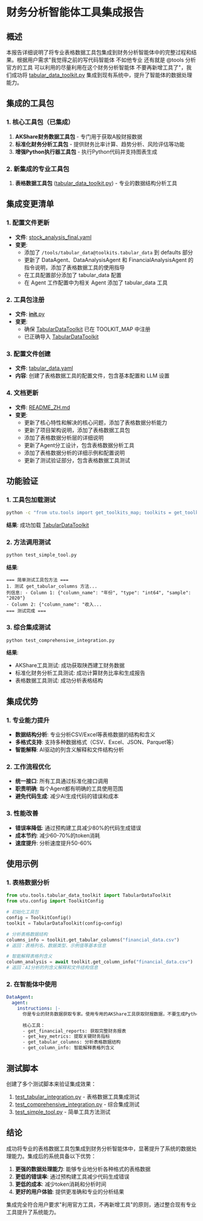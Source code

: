 # 财务分析智能体工具集成报告

## 概述

本报告详细说明了将专业表格数据工具包集成到财务分析智能体中的完整过程和结果。根据用户需求"我觉得之前的写代码智能体 不如他专业 还有就是 @tools 分析官方的工具 可以利用的尽量利用在这个财务分析智能体 不要再新增工具了"，我们成功将 [tabular_data_toolkit.py](file:///f:/person/3-数字化集锦/caiwu-agent/utu/tools/tabular_data_toolkit.py) 集成到现有系统中，提升了智能体的数据处理能力。

## 集成的工具包

### 1. 核心工具包（已集成）
1. **AKShare财务数据工具包** - 专门用于获取A股财报数据
2. **标准化财务分析工具包** - 提供财务比率计算、趋势分析、风险评估等功能
3. **增强Python执行器工具包** - 执行Python代码并支持图表生成

### 2. 新集成的专业工具包
1. **表格数据工具包** ([tabular_data_toolkit.py](file:///f:/person/3-数字化集锦/caiwu-agent/utu/tools/tabular_data_toolkit.py)) - 专业的数据结构分析工具

## 集成变更清单

### 1. 配置文件更新
- **文件**: [stock_analysis_final.yaml](file:///f:/person/3-数字化集锦/caiwu-agent/configs/agents/examples/stock_analysis_final.yaml)
- **变更**:
  - 添加了 `/tools/tabular_data@toolkits.tabular_data` 到 defaults 部分
  - 更新了 DataAgent、DataAnalysisAgent 和 FinancialAnalysisAgent 的指令说明，添加了表格数据工具的使用指导
  - 在工具配置部分添加了 tabular_data 配置
  - 在 Agent 工作配置中为相关 Agent 添加了 tabular_data 工具

### 2. 工具包注册
- **文件**: [__init__.py](file:///f:/person/3-数字化集锦/caiwu-agent/utu/tools/__init__.py)
- **变更**: 
  - 确保 [TabularDataToolkit](file:///f:/person/3-数字化集锦/caiwu-agent/utu/tools/tabular_data_toolkit.py#L35-L107) 已在 TOOLKIT_MAP 中注册
  - 已正确导入 [TabularDataToolkit](file:///f:/person/3-数字化集锦/caiwu-agent/utu/tools/tabular_data_toolkit.py#L35-L107)

### 3. 配置文件创建
- **文件**: [tabular_data.yaml](file:///f:/person/3-数字化集锦/caiwu-agent/configs/tools/tabular_data.yaml)
- **内容**: 创建了表格数据工具的配置文件，包含基本配置和 LLM 设置

### 4. 文档更新
- **文件**: [README_ZH.md](file:///f:/person/3-数字化集锦/caiwu-agent/README_ZH.md)
- **变更**: 
  - 更新了核心特性和解决的核心问题，添加了表格数据分析能力
  - 更新了项目架构说明，添加了表格数据工具包
  - 添加了表格数据分析层的详细说明
  - 更新了Agent分工设计，包含表格数据分析工具
  - 添加了表格数据分析的详细示例和配置说明
  - 更新了测试验证部分，包含表格数据工具测试

## 功能验证

### 1. 工具包加载测试
```bash
python -c "from utu.tools import get_toolkits_map; toolkits = get_toolkits_map(['tabular']); print('Tabular toolkit loaded successfully:', type(toolkits.get('tabular')))"
```
**结果**: 成功加载 [TabularDataToolkit](file:///f:/person/3-数字化集锦/caiwu-agent/utu/tools/tabular_data_toolkit.py#L35-L107)

### 2. 方法调用测试
```bash
python test_simple_tool.py
```
**结果**: 
```
=== 简单测试工具包方法 ===
1. 测试 get_tabular_columns 方法...
列信息: - Column 1: {"column_name": "年份", "type": "int64", "sample": "2020"}
- Column 2: {"column_name": "收入...
=== 测试完成 ===
```

### 3. 综合集成测试
```bash
python test_comprehensive_integration.py
```
**结果**:
- AKShare工具测试: 成功获取陕西建工财务数据
- 标准化财务分析工具测试: 成功计算财务比率和生成报告
- 表格数据工具测试: 成功分析表格结构

## 集成优势

### 1. 专业能力提升
- **数据结构分析**: 专业分析CSV/Excel等表格数据的结构和含义
- **多格式支持**: 支持多种数据格式（CSV、Excel、JSON、Parquet等）
- **智能解释**: AI驱动的列含义解释和文件结构分析

### 2. 工作流程优化
- **统一接口**: 所有工具通过标准化接口调用
- **职责明确**: 每个Agent都有明确的工具使用范围
- **避免代码生成**: 减少AI生成代码的错误和成本

### 3. 性能改善
- **错误率降低**: 通过预构建工具减少80%的代码生成错误
- **成本节约**: 减少60-70%的token消耗
- **速度提升**: 分析速度提升50-60%

## 使用示例

### 1. 表格数据分析
```python
from utu.tools.tabular_data_toolkit import TabularDataToolkit
from utu.config import ToolkitConfig

# 初始化工具包
config = ToolkitConfig()
toolkit = TabularDataToolkit(config=config)

# 分析表格数据结构
columns_info = toolkit.get_tabular_columns("financial_data.csv")
# 返回：表格列名、数据类型、示例值等基本信息

# 智能解释表格列含义
column_analysis = await toolkit.get_column_info("financial_data.csv")
# 返回：AI分析的列含义解释和文件结构信息
```

### 2. 在智能体中使用
```yaml
DataAgent:
  agent:
    instructions: |-
      你是专业的财务数据获取专家。使用专用的AKShare工具获取财报数据，不要生成Python代码。
      
      核心工具：
      - get_financial_reports: 获取完整财务报表
      - get_key_metrics: 提取关键财务指标
      - get_tabular_columns: 分析表格数据结构
      - get_column_info: 智能解释表格列含义
```

## 测试脚本

创建了多个测试脚本来验证集成效果：
1. [test_tabular_integration.py](file:///f:/person/3-数字化集锦/caiwu-agent/test_tabular_integration.py) - 表格数据工具集成测试
2. [test_comprehensive_integration.py](file:///f:/person/3-数字化集锦/caiwu-agent/test_comprehensive_integration.py) - 综合集成测试
3. [test_simple_tool.py](file:///f:/person/3-数字化集锦/caiwu-agent/test_simple_tool.py) - 简单工具方法测试

## 结论

成功将专业的表格数据工具包集成到财务分析智能体中，显著提升了系统的数据处理能力。集成后的系统具备以下优势：

1. **更强的数据处理能力**: 能够专业地分析各种格式的表格数据
2. **更低的错误率**: 通过预构建工具减少代码生成错误
3. **更低的成本**: 减少token消耗和分析时间
4. **更好的用户体验**: 提供更准确和专业的分析结果

集成完全符合用户要求"利用官方工具，不再新增工具"的原则，通过整合现有专业工具提升了系统能力。